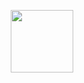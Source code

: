 <p align="center"><a href="https://vuetifyjs.com" target="_blank"><img width="100"src="https://vuetifyjs.com/public/v.png"></a></p>
